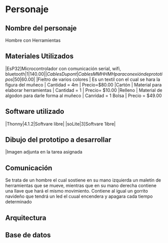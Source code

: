 # Personaje

## Nombre del personaje
Hombre con Herramientas

## Materiales Utilizados
|EsP32]Microcontrolador con comunicación serial, wifi, bluetooth|1|$140.00|
|Cables Dupont|Cables MM HH MH para conexión de prototipos|50|$60.00|
|Fieltro de varios colores | Es un textil con el cual se hara la figura del muñeco | Cantidad = 4m | Precio=$80.00
|Cartón | Material para elaborar herramientas | Cantidad = 1 | Precio= $10.00
|Relleno | Material de algodon para darle forma al muñeco | Canridad = 1 Bolsa | Precio = $49.00

## Software utilizado
|Thonny|4.1.2|Softvare libre|
|soLite|3]Softvare 1ibre|

## Dibujo del prototipo a desarrollar
|Imagen adjunta en la tarea asignada

## Comunicación
Se trata de un hombre el cual sostiene en su mano izquierda un maletín de herramientas que se mueve,
mientras que en su mano derecha contiene una llave que hará el mismo movimiento. Contiene al igual
un gorrito navideño que tendrá un led el cuual encendera y apagara cada tiempo determinado

## Arquitectura

## Base de datos

